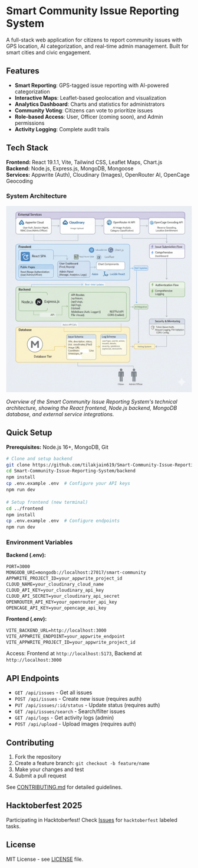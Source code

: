 # Smart Community Issue Reporting System

A full-stack web application for citizens to report community issues with GPS location, AI categorization, and real-time admin management. Built for smart cities and civic engagement.

## Features

- **Smart Reporting**: GPS-tagged issue reporting with AI-powered categorization
- **Interactive Maps**: Leaflet-based geolocation and visualization
- **Analytics Dashboard**: Charts and statistics for administrators
- **Community Voting**: Citizens can vote to prioritize issues
- **Role-based Access**: User, Officer (coming soon), and Admin permissions
- **Activity Logging**: Complete audit trails

## Tech Stack

**Frontend:** React 19.1.1, Vite, Tailwind CSS, Leaflet Maps, Chart.js  
**Backend:** Node.js, Express.js, MongoDB, Mongoose  
**Services:** Appwrite (Auth), Cloudinary (Images), OpenRouter AI, OpenCage Geocoding

### System Architecture

![System Architecture Diagram](./docs/Jagruk_Diagram.png)

*Overview of the Smart Community Issue Reporting System's technical architecture, showing the React frontend, Node.js backend, MongoDB database, and external service integrations.*

## Quick Setup

**Prerequisites:** Node.js 16+, MongoDB, Git

```bash
# Clone and setup backend
git clone https://github.com/tilakjain619/Smart-Community-Issue-Reporting-System.git
cd Smart-Community-Issue-Reporting-System/backend
npm install
cp .env.example .env  # Configure your API keys
npm run dev

# Setup frontend (new terminal)
cd ../frontend
npm install
cp .env.example .env  # Configure endpoints
npm run dev
```

### Environment Variables

**Backend (.env):**
```env
PORT=3000
MONGODB_URI=mongodb://localhost:27017/smart-community
APPWRITE_PROJECT_ID=your_appwrite_project_id
CLOUD_NAME=your_cloudinary_cloud_name
CLOUD_API_KEY=your_cloudinary_api_key
CLOUD_API_SECRET=your_cloudinary_api_secret
OPENROUTER_API_KEY=your_openrouter_api_key
OPENCAGE_API_KEY=your_opencage_api_key
```

**Frontend (.env):**
```env
VITE_BACKEND_URL=http://localhost:3000
VITE_APPWRITE_ENDPOINT=your_appwrite_endpoint
VITE_APPWRITE_PROJECT_ID=your_appwrite_project_id
```

Access: Frontend at `http://localhost:5173`, Backend at `http://localhost:3000`

## API Endpoints

- `GET /api/issues` - Get all issues
- `POST /api/issues` - Create new issue (requires auth)
- `PUT /api/issues/:id/status` - Update status (requires auth)
- `GET /api/issues/search` - Search/filter issues
- `GET /api/logs` - Get activity logs (admin)
- `POST /api/upload` - Upload images (requires auth)

## Contributing

1. Fork the repository
2. Create a feature branch: `git checkout -b feature/name`
3. Make your changes and test
4. Submit a pull request

See [CONTRIBUTING.md](CONTRIBUTING.md) for detailed guidelines.

## Hacktoberfest 2025

Participating in Hacktoberfest! Check [Issues](https://github.com/tilakjain619/Smart-Community-Issue-Reporting-System/issues) for `hacktoberfest` labeled tasks.

## License

MIT License - see [LICENSE](LICENSE) file.